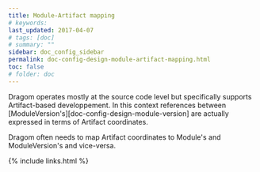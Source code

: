 ```yaml
---
title: Module-Artifact mapping 
# keywords:
last_updated: 2017-04-07
# tags: [doc]
# summary: ""
sidebar: doc_config_sidebar
permalink: doc-config-design-module-artifact-mapping.html
toc: false
# folder: doc
---
```


Dragom operates mostly at the source code level but specifically supports
Artifact-based developpement. In this context references between
[ModuleVersion's][doc-config-design-module-version] are actually expressed in
terms of Artifact coordinates.

Dragom often needs to map Artifact coordinates to Module's and ModuleVersion's
and vice-versa.

{% include links.html %}

[//]: # (to be completed. taken originally from classification-node. need to merge or consider the material in artifact.md; explain the general default mapping logic NodePath = groupId, artifactId prefix)